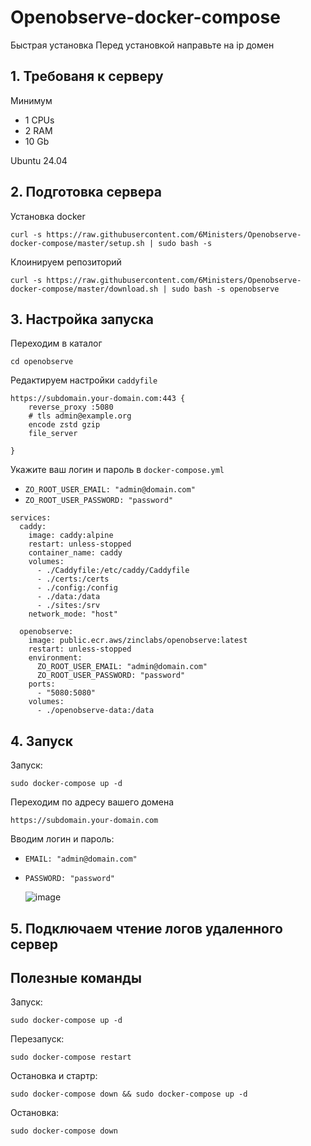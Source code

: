 # Openobserve-docker-compose

Быстрая установка
Перед установкой направьте на ip домен

## 1. Требованя к серверу

Минимум

* 1 CPUs
* 2 RAM
* 10 Gb

Ubuntu 24.04

## 2. Подготовка сервера

Установка docker
```
curl -s https://raw.githubusercontent.com/6Ministers/Openobserve-docker-compose/master/setup.sh | sudo bash -s
```

Клоинируем репозиторий
```
curl -s https://raw.githubusercontent.com/6Ministers/Openobserve-docker-compose/master/download.sh | sudo bash -s openobserve
```
## 3. Настройка запуска

Переходим в каталог
```
cd openobserve
```
Редактируем настройки `caddyfile`

```
https://subdomain.your-domain.com:443 {
    reverse_proxy :5080
	# tls admin@example.org
	encode zstd gzip
	file_server
	
}
```

Укажите ваш логин и пароль в `docker-compose.yml`
* `ZO_ROOT_USER_EMAIL: "admin@domain.com"`
* `ZO_ROOT_USER_PASSWORD: "password"`

```
services:
  caddy:
    image: caddy:alpine
    restart: unless-stopped
    container_name: caddy
    volumes:
      - ./Caddyfile:/etc/caddy/Caddyfile
      - ./certs:/certs
      - ./config:/config
      - ./data:/data
      - ./sites:/srv
    network_mode: "host"

  openobserve:
    image: public.ecr.aws/zinclabs/openobserve:latest
    restart: unless-stopped
    environment:
      ZO_ROOT_USER_EMAIL: "admin@domain.com"
      ZO_ROOT_USER_PASSWORD: "password"
    ports:
      - "5080:5080"
    volumes:
      - ./openobserve-data:/data
```
## 4. Запуск

Запуск:
```
sudo docker-compose up -d
```
Переходим по адресу вашего домена

`https://subdomain.your-domain.com`

Вводим логин и пароль:

* `EMAIL: "admin@domain.com"`
* `PASSWORD: "password"`

  ![image](https://github.com/user-attachments/assets/edacc175-3a23-46b2-8d7e-52f7b86039bd)


## 5. Подключаем чтение логов удаленного сервер 



## Полезные команды

Запуск:
```
sudo docker-compose up -d
```
Перезапуск:
```
sudo docker-compose restart
```
Остановка и стартр:
```
sudo docker-compose down && sudo docker-compose up -d
```
Остановка:
```
sudo docker-compose down
```
